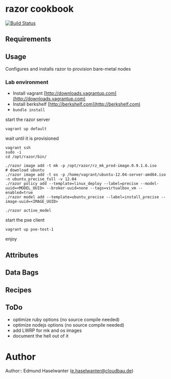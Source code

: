 # razor cookbook

[![Build Status](https://secure.travis-ci.org/cloudbau/chef-razor.png)](http://travis-ci.org/cloudbau/chef-razor)

## Requirements

## Usage

Configures and installs razor to provision bare-metal nodes

### Lab environment

- Install vagrant [http://downloads.vagrantup.com](http://downloads.vagrantup.com)
- Install berkshelf [http://berkshelf.com](http://berkshelf.com)
- `bundle install` 

start the razor server

	vagrant up default

wait until it is provisioned

```
vagrant ssh
sudo -i
cd /opt/razor/bin/

./razor image add -t mk -p /opt/razor/rz_mk_prod-image.0.9.1.6.iso
# download ubuntu
./razor image add -t os -p /home/vagrant/ubuntu-12.04-server-amd64.iso -n ubuntu_precise_full -v 12.04
./razor policy add --template=linux_deploy --label=precise --model-uuid=<MODEL_UUID> --broker-uuid=none --tags=virtualbox_vm --enabled=true
./razor model add --template=ubuntu_precise --label=install_precise --image-uuid=<IMAGE_UUID>

./razor active_model
```

start the pxe client

	vagrant up pxe-test-1	

enjoy

## Attributes

## Data Bags

## Recipes

## ToDo

- optimize ruby options (no source compile needed)
- optimize nodejs options (no source compile needed)
- add LWRP for mk and os images
- document the hell out of it

# Author

Author:: Edmund Haselwanter (e.haselwanter@cloudbau.de)
